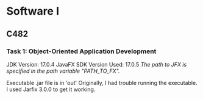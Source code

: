 # Software I
## C482
### Task 1: Object-Oriented Application Development

JDK Version: 17.0.4
JavaFX SDK Version Used: 17.0.5
*The path to JFX is specified in the path variable "PATH_TO_FX".*

Executable .jar file is in 'out'
Originally, I had trouble running the executable. I used Jarfix 3.0.0 to get it working.
